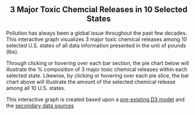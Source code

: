 <h2 style="text-align:center">3 Major Toxic Chemcial Releases in 10 Selected States</h2>
<p>Pollution has always been a global issue throughout the past few decades. This interactive graph visualizes 3 major toxic chemical releases among 10 selected U.S. states of all data information presented in the unit of pounds (lbs).</p>

<p>Through clicking or hovering over each bar section, the pie chart below will illustrate the % composition of 3 major toxic chemical releases within each selected state. Likewise, by clicking or hovering over each pie slice, the bar chart above will illustrate the amount of the selected chemical release among all 10 U.S. states. </p>

<p>This interactive graph is created based upon a <a href="http://bl.ocks.org/NPashaP/96447623ef4d342ee09b">pre-existing D3 model</a> and the <a href="http://scorecard.goodguide.com/ranking/rank-states.tcl?how_many=100&drop_down_name=Land+releases">secondary data sources</a></p>

